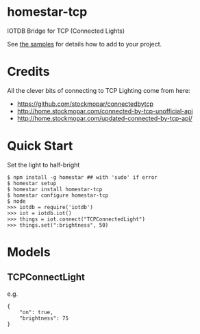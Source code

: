 # homestar-tcp
IOTDB Bridge for TCP (Connected Lights)

See <a href="samples/">the samples</a> for details how to add to your project.

# Credits

All the clever bits of connecting to TCP Lighting come from here:

*  https://github.com/stockmopar/connectedbytcp
*  http://home.stockmopar.com/connected-by-tcp-unofficial-api
*  http://home.stockmopar.com/updated-connected-by-tcp-api/


# Quick Start

Set the light to half-bright

	$ npm install -g homestar ## with 'sudo' if error
	$ homestar setup
	$ homestar install homestar-tcp
	$ homestar configure homestar-tcp
	$ node
	>>> iotdb = require('iotdb')
	>>> iot = iotdb.iot()
	>>> things = iot.connect("TCPConnectedLight")
	>>> things.set(":brightness", 50)

# Models

## TCPConnectLight

e.g.

    {
        "on": true,
        "brightness": 75
    }
